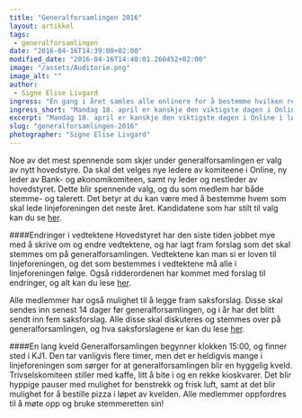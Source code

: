 ```yaml
---
title: "Generalforsamlingen 2016"
layout: artikkel
tags: 
 - generalforsamlingen
date: "2016-04-16T14:39:00+02:00"
modified_date: "2016-04-16T14:40:01.260452+02:00"
image: "/assets/Auditorie.png"
image_alt: ""
author:
 - Signe Elise Livgard
ingress: "En gang i året samles alle onlinere for å bestemme hvilken retning Online skal ta det neste året. Generalforsamlingen er linjeforeningens høyeste organ, og her gjennomgås vedtekter, regnskap, budsjett og det velges nytt hovedstyre. I år holdes generalforsamlingen mandag 18. april."
ingress_short: "Mandag 18. april er kanskje den viktigste dagen i Online i løpet av året. Men hvorfor møte opp?"
excerpt: "Mandag 18. april er kanskje den viktigste dagen i Online i løpet av året. Men hvorfor møte opp?"
slug: "generalforsamlingen-2016"
photographer: "Signe Elise Livgard"
---
```

Noe av det mest spennende som skjer under generalforsamlingen er valg av nytt hovedstyre. Da skal det velges nye ledere av komiteene i Online, ny leder av Bank- og økonomikomiteen, samt ny leder og nestleder av hovedstyret. Dette blir spennende valg, og du som medlem har både stemme- og talerett. Det betyr at du kan være med å bestemme hvem som skal lede linjeforeningen det neste året. Kandidatene som har stilt til valg kan du se [her](https://online.ntnu.no/wiki/online/generalforsamlingen/2016/valg/).

####Endringer i vedtektene
Hovedstyret har den siste tiden jobbet mye med å skrive om og endre vedtektene, og har lagt fram forslag som det skal stemmes om på generalforsamlingen. Vedtektene kan man si er loven til linjeforeningen, og det som bestemmes i vedtektene må alle i linjeforeningen følge. Også ridderordenen har kommet med forslag til endringer, og alt kan du lese [her](https://online.ntnu.no/wiki/online/generalforsamlingen/2016/vedtekstforslag/).

Alle medlemmer har også mulighet til å legge fram saksforslag. Disse skal sendes inn senest 14 dager før generalforsamlingen, og i år har det blitt sendt inn fem saksforslag. Alle disse skal diskuteres og stemmes over på generalforsamlingen, og hva saksforslagene er kan du lese [her](https://online.ntnu.no/wiki/online/generalforsamlingen/2016/saksforslag/).

####En lang kveld
Generalforsamlingen begynner klokken 15:00, og finner sted i KJ1. Den tar vanligvis flere timer, men det er heldigvis mange i linjeforeningen som sørger for at generalforsamlingen blir en hyggelig kveld. Trivselskomiteen stiller med kaffe, litt å bite i og en rekke kioskvarer. Det blir hyppige pauser med mulighet for benstrekk og frisk luft, samt at det blir mulighet for å bestille pizza i løpet av kvelden. Alle medlemmer oppfordres til å møte opp og bruke stemmeretten sin!